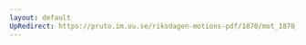 ```yaml
---
layout: default
UpRedirect: https://pruto.im.uu.se/riksdagen-motions-pdf/1870/mot_1870__ak__16/mot_1870__ak__16-004.pdf
---
```

